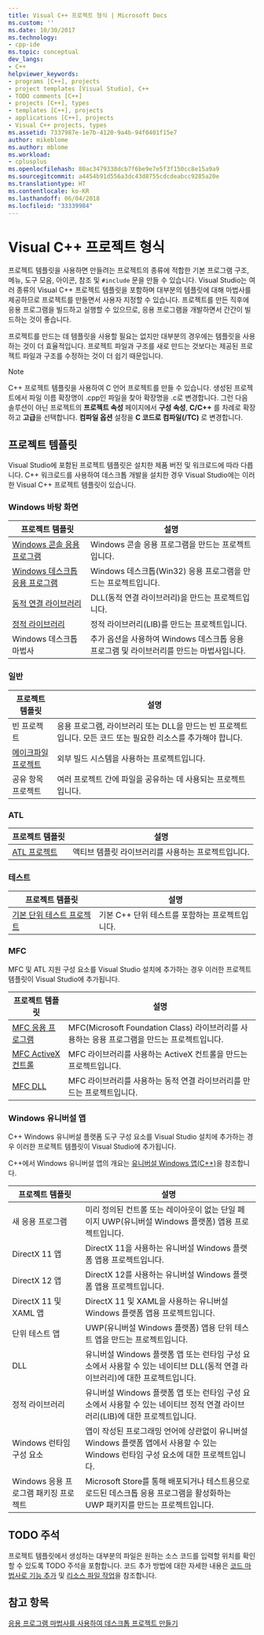 ```yaml
---
title: Visual C++ 프로젝트 형식 | Microsoft Docs
ms.custom: ''
ms.date: 10/30/2017
ms.technology:
- cpp-ide
ms.topic: conceptual
dev_langs:
- C++
helpviewer_keywords:
- programs [C++], projects
- project templates [Visual Studio], C++
- TODO comments [C++]
- projects [C++], types
- templates [C++], projects
- applications [C++], projects
- Visual C++ projects, types
ms.assetid: 7337987e-1e7b-4120-9a4b-94f0401f15e7
author: mikeblome
ms.author: mblome
ms.workload:
- cplusplus
ms.openlocfilehash: 80ac3479338dcb7f6be9e7e5f3f150cc8e15a9a9
ms.sourcegitcommit: a4454b91d556a3dc43d8755cdcdeabcc9285a20e
ms.translationtype: HT
ms.contentlocale: ko-KR
ms.lasthandoff: 06/04/2018
ms.locfileid: "33339984"
---
```

# <a name="visual-c-project-types"></a>Visual C++ 프로젝트 형식

프로젝트 템플릿을 사용하면 만들려는 프로젝트의 종류에 적합한 기본 프로그램 구조, 메뉴, 도구 모음, 아이콘, 참조 및 `#include` 문을 만들 수 있습니다. Visual Studio는 여러 종류의 Visual C++ 프로젝트 템플릿을 포함하며 대부분의 템플릿에 대해 마법사를 제공하므로 프로젝트를 만들면서 사용자 지정할 수 있습니다. 프로젝트를 만든 직후에 응용 프로그램을 빌드하고 실행할 수 있으므로, 응용 프로그램을 개발하면서 간간이 빌드하는 것이 좋습니다.

프로젝트를 만드는 데 템플릿을 사용할 필요는 없지만 대부분의 경우에는 템플릿을 사용하는 것이 더 효율적입니다. 프로젝트 파일과 구조를 새로 만드는 것보다는 제공된 프로젝트 파일과 구조를 수정하는 것이 더 쉽기 때문입니다.  
  
> [!NOTE]
> C++ 프로젝트 템플릿을 사용하여 C 언어 프로젝트를 만들 수 있습니다. 생성된 프로젝트에서 파일 이름 확장명이 .cpp인 파일을 찾아 확장명을 .c로 변경합니다. 그런 다음 솔루션이 아닌 프로젝트의 **프로젝트 속성** 페이지에서 **구성 속성**, **C/C++** 를 차례로 확장하고 **고급**을 선택합니다. **컴파일 옵션** 설정을 **C 코드로 컴파일(/TC)** 로 변경합니다.

## <a name="project-templates"></a>프로젝트 템플릿

Visual Studio에 포함된 프로젝트 템플릿은 설치한 제품 버전 및 워크로드에 따라 다릅니다. C++ 워크로드를 사용하여 데스크톱 개발을 설치한 경우 Visual Studio에는 이러한 Visual C++ 프로젝트 템플릿이 있습니다.

### <a name="windows-desktop"></a>Windows 바탕 화면

|프로젝트 템플릿|설명|  
|----------------------|-----------------------------| 
|[Windows 콘솔 응용 프로그램](../windows/creating-a-console-application.md)|Windows 콘솔 응용 프로그램을 만드는 프로젝트입니다.|
|[Windows 데스크톱 응용 프로그램](../windows/walkthrough-creating-windows-desktop-applications-cpp.md)|Windows 데스크톱(Win32) 응용 프로그램을 만드는 프로젝트입니다.|
|[동적 연결 라이브러리](../build/walkthrough-creating-and-using-a-dynamic-link-library-cpp.md)|DLL(동적 연결 라이브러리)을 만드는 프로젝트입니다.|
|[정적 라이브러리](../windows/walkthrough-creating-and-using-a-static-library-cpp.md)|정적 라이브러리(LIB)를 만드는 프로젝트입니다.|
|Windows 데스크톱 마법사|추가 옵션을 사용하여 Windows 데스크톱 응용 프로그램 및 라이브러리를 만드는 마법사입니다.|

### <a name="general"></a>일반

|프로젝트 템플릿|설명|
|----------------------|-----------------------------|
|빈 프로젝트|응용 프로그램, 라이브러리 또는 DLL을 만드는 빈 프로젝트입니다. 모든 코드 또는 필요한 리소스를 추가해야 합니다.|
|[메이크파일 프로젝트](../ide/creating-a-makefile-project.md)|외부 빌드 시스템을 사용하는 프로젝트입니다.|
|공유 항목 프로젝트|여러 프로젝트 간에 파일을 공유하는 데 사용되는 프로젝트입니다.|

### <a name="atl"></a>ATL

|프로젝트 템플릿|설명|
|----------------------|-----------------------------|
|[ATL 프로젝트](../atl/reference/creating-an-atl-project.md)|액티브 템플릿 라이브러리를 사용하는 프로젝트입니다.|

### <a name="test"></a>테스트

|프로젝트 템플릿|설명|
|----------------------|-----------------------------|
|[기본 단위 테스트 프로젝트](/visualstudio/test/writing-unit-tests-for-c-cpp-with-the-microsoft-unit-testing-framework-for-cpp)|기본 C++ 단위 테스트를 포함하는 프로젝트입니다.|

### <a name="mfc"></a>MFC

MFC 및 ATL 지원 구성 요소를 Visual Studio 설치에 추가하는 경우 이러한 프로젝트 템플릿이 Visual Studio에 추가됩니다.

|프로젝트 템플릿|설명|
|----------------------|-----------------------------|
|[MFC 응용 프로그램](../mfc/reference/creating-an-mfc-application.md)|MFC(Microsoft Foundation Class) 라이브러리를 사용하는 응용 프로그램을 만드는 프로젝트입니다.|
|[MFC ActiveX 컨트롤](../mfc/reference/creating-an-mfc-activex-control.md)|MFC 라이브러리를 사용하는 ActiveX 컨트롤을 만드는 프로젝트입니다.|
|[MFC DLL](../mfc/reference/creating-an-mfc-dll-project.md)|MFC 라이브러리를 사용하는 동적 연결 라이브러리를 만드는 프로젝트입니다.|

### <a name="windows-universal-apps"></a>Windows 유니버설 앱

C++ Windows 유니버설 플랫폼 도구 구성 요소를 Visual Studio 설치에 추가하는 경우 이러한 프로젝트 템플릿이 Visual Studio에 추가됩니다.

C++에서 Windows 유니버설 앱의 개요는 [유니버설 Windows 앱(C++)](../windows/universal-windows-apps-cpp.md)을 참조합니다.

|프로젝트 템플릿|설명|
|----------------------|-----------------------------|
|새 응용 프로그램|미리 정의된 컨트롤 또는 레이아웃이 없는 단일 페이지 UWP(유니버설 Windows 플랫폼) 앱용 프로젝트입니다.|
|DirectX 11 앱|DirectX 11을 사용하는 유니버설 Windows 플랫폼 앱용 프로젝트입니다.|
|DirectX 12 앱|DirectX 12를 사용하는 유니버설 Windows 플랫폼 앱용 프로젝트입니다.|
|DirectX 11 및 XAML 앱|DirectX 11 및 XAML을 사용하는 유니버설 Windows 플랫폼 앱용 프로젝트입니다.|
|단위 테스트 앱|UWP(유니버설 Windows 플랫폼) 앱용 단위 테스트 앱을 만드는 프로젝트입니다.|
|DLL|유니버설 Windows 플랫폼 앱 또는 런타임 구성 요소에서 사용할 수 있는 네이티브 DLL(동적 연결 라이브러리)에 대한 프로젝트입니다.|
|정적 라이브러리|유니버설 Windows 플랫폼 앱 또는 런타임 구성 요소에서 사용할 수 있는 네이티브 정적 연결 라이브러리(LIB)에 대한 프로젝트입니다.|
|Windows 런타임 구성 요소|앱이 작성된 프로그래밍 언어에 상관없이 유니버설 Windows 플랫폼 앱에서 사용할 수 있는 Windows 런타임 구성 요소에 대한 프로젝트입니다.|
|Windows 응용 프로그램 패키징 프로젝트|Microsoft Store를 통해 배포되거나 테스트용으로 로드된 데스크톱 응용 프로그램을 활성화하는 UWP 패키지를 만드는 프로젝트입니다.|

## <a name="todo-comments"></a>TODO 주석

프로젝트 템플릿에서 생성하는 대부분의 파일은 원하는 소스 코드를 입력할 위치를 확인할 수 있도록 TODO 주석을 포함합니다. 코드 추가 방법에 대한 자세한 내용은 [코드 마법사로 기능 추가](../ide/adding-functionality-with-code-wizards-cpp.md) 및 [리소스 파일 작업](../windows/working-with-resource-files.md)을 참조합니다.

## <a name="see-also"></a>참고 항목

[응용 프로그램 마법사를 사용하여 데스크톱 프로젝트 만들기](../ide/creating-desktop-projects-by-using-application-wizards.md)   
